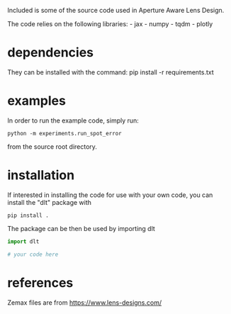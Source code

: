 Included is some of the source code used in Aperture Aware Lens Design.

The code relies on the following libraries:
    - jax
    - numpy
    - tqdm
    - plotly

# dependencies
They can be installed with the command:
    pip install -r requirements.txt

# examples
In order to run the example code, simply run:

    python -m experiments.run_spot_error

from the source root directory.

# installation
If interested in installing the code for use with your own code, you can install the "dlt" package with

    pip install .

The package can be then be used by importing dlt
```python
import dlt

# your code here
```

# references
Zemax files are from <https://www.lens-designs.com/>